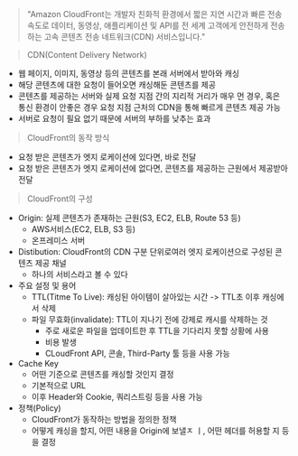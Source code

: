 > "Amazon CloudFront는 개발자 친화적 환경에서 짧은 지연 시간과 빠른 전송 속도로 데이터, 동영상, 애플리케이션 및 API를 전 세계 고객에게 안전하게 전송하는 고속 콘텐츠 전송 네트워크(CDN) 서비스입니다."

> CDN(Content Delivery Network)

- 웹 페이지, 이미지, 동영상 등의 콘텐츠를 본래 서버에서 받아와 캐싱
- 해당 콘텐츠에 대한 요청이 들어오면 캐싱해둔 콘텐츠를 제공
- 콘텐츠를 제공하는 서버와 실제 요청 지점 간의 지리적 거리가 매우 먼 경우, 혹은 통신 환경이 안좋은 경우 요청 지점 근처의 CDN을 통해 빠르게 콘텐츠 제공 가능
- 서버로 요청이 필요 없기 때문에 서버의 부하를 낮추는 효과

> CloudFront의 동작 방식

- 요청 받은 콘텐츠가 엣지 로케이션에 있다면, 바로 전달
- 요청 받은 콘텐츠가 엣지 로케이션에 없다면, 콘텐츠를 제공하는 근원에서 제공받아 전달

> CloudFront의 구성

- Origin: 실제 콘텐츠가 존재하는 근원(S3, EC2, ELB, Route 53 등)
	- AWS서비스(EC2, ELB, S3 등)
	- 온프레미스 서버
- Distibution: CloudFront의 CDN 구분 단위로여러 엣지 로케이션으로 구성된 콘텐츠 제공 채널
	- 하나의 서비스라고 볼 수 있다
- 주요 설정 및 용어
	- TTL(Titme To Live): 캐싱된 아이템이 살아있는 시간 -> TTL초 이후 캐싱에서 삭제
	- 파일 무효화(invalidate): TTL이 지나기 전에 강제로 캐시를 삭제하는 것
		- 주로 새로운 파일을 업데이트한 후 TTL을 기다리지 못할 상황에 사용
		- 비용 발생
		- CLoudFront API, 콘솔, Third-Party 툴 등을 사용 가능
- Cache Key
	- 어떤 기준으로 콘텐츠를 캐싱할 것인지 결정
	- 기본적으로 URL
	- 이후 Header와 Cookie, 쿼리스트링 등을 사용 가능
- 정책(Policy)
	- CloudFront가 동작하는 방법을 정의한 정책
	- 어떻게 캐싱을 할지, 어떤 내용을 Origin에 보낼ㅈ ㅣ, 어떤 헤더를 허용할 지 등을 결정

> 